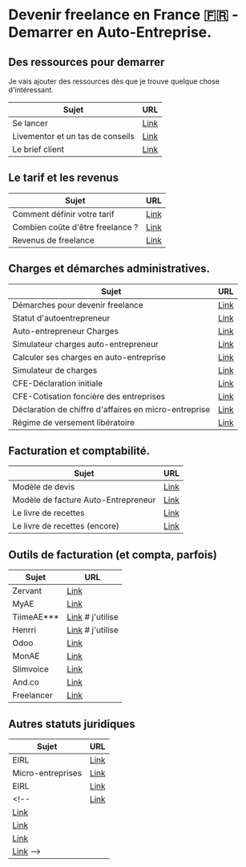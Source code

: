 #  Devenir freelance en France :fr: - Demarrer en Auto-Entreprise.
## Des ressources pour demarrer

Je vais ajouter des ressources dès que je trouve quelque chose d'intéressant.


Sujet | URL
------------ | -------------
Se lancer | [Link](https://www.welcometothejungle.com/fr/articles/freelance-les-meilleurs-conseils?utm_content=buffer4523f&utm_medium=social&utm_source=linkedin&utm_campaign=buffer)
Livementor et un tas de conseils | [Link](https://www.livementor.com/blog/category/outils/freelance)
Le brief client| [Link](https://medium.com/la-plage/les-6-piliers-du-brief-da26cba8dd5d)


## Le tarif et les revenus
Sujet | URL
------------ | -------------
Comment définir votre tarif | [Link](https://freelanceboost.fr/comment-definir-votre-tarif-de-freelance)
Combien coûte d'être freelance ?| [Link](https://medium.com/@francoisvasnier/combien-%C3%A7a-co%C3%BBte-d%C3%AAtre-freelance-3d29059e00ca)
Revenus de freelance | [Link](https://medium.com/@francoisvasnier/les-revenus-dun-freelance-du-chiffre-d-affaires-au-compte-personnel-4c1a98a3840d)

## Charges et démarches administratives.
Sujet | URL
------------ | -------------
Démarches pour devenir freelance | [Link](https://medium.com/@francoisvasnier/15-jours-pour-devenir-freelance-pose-dans-son-canape-9a8c2567b44f)
Statut d'autoentrepreneur | [Link](https://www.journaldunet.fr/management/guide-du-management/1200231-autoentrepreneur-urssaf-declaration-tva-plafond/?fbclid=IwAR3nv_7NwiXGemK5JOe6vp9WclwoThrRLDdAvt1a4_0zICm1nUzDB1ZuEr0)
Auto-entrepreneur Charges | [Link](https://www.captaincontrat.com/articles-creation-entreprise/auto-entrepreneur-montant-charges)
Simulateur charges auto-entrepreneur | [Link](https://bpifrance-creation.fr/entrepreneur/simulateur-charge)
Calculer ses charges en auto-entreprise | [Link](https://www.portail-autoentrepreneur.fr/academie/gestion-auto-entreprise/comptabilite/calcul-charges)
Simulateur de charges  | [Link](https://simulation.kickbanking.com/)
CFE-Déclaration initiale | [Link](https://www.shine.fr/blog/exoneration-cfe-declaration-initiale/)
CFE-Cotisation foncière des entreprises | [Link](https://bpifrance-creation.fr/encyclopedie/fiscalite-lentreprise/contribution-cet/cotisation-fonciere-entreprises-cfe)
Déclaration de chiffre d'affaires en micro-entreprise| [Link](https://www.guide-du-micro-entrepreneur.fr/quand-declarer-recettes-chiffre-daffaires-micro-entreprise/)
Régime de versement libératoire| [Link](https://www.impots.gouv.fr/portail/professionnel/le-versement-liberatoire)

## Facturation et comptabilité.
Sujet | URL
------------ | -------------
Modèle de devis| [Link](http://www.myae.fr/faq/exemple-devis-auto-entrepreneur.php)
Modèle de facture Auto-Entrepreneur| [Link](http://www.myae.fr/faq/modele-facture-auto-entrepreneur.php)
Le livre de recettes| [Link](https://www.compta-facile.com/livre-des-recettes-des-auto-entreprises-et-micro-entreprises/)
Le livre de recettes (encore)| [Link](https://gest4u.fr/comptabilite/micro-entrepreneur-livre-des-recettes/)


## Outils de facturation (et compta, parfois)
Sujet | URL
------------ | -------------
Zervant | [Link](https://www.zervant.com/fr/?ref=leadlist.fr)
MyAE| [Link](https://www.myae.fr/tarifs-logiciel-auto-entrepreneur.php)
TiimeAE***| [Link](https://www.tiime-ae.fr/) # j'utilise
Henrri| [Link](https://www.henrri.com/) # j'utilise
Odoo| [Link](https://www.odoo.com/fr_FR/)
MonAE| [Link](https://www.monae.fr/)
Slimvoice| [Link](https://slimvoice.co/)
And.co| [Link](https://www.and.co/)
Freelancer| [Link](https://freelancer-app.fr/)

## Autres statuts juridiques
Sujet | URL
------------ | -------------
EIRL| [Link](https://bofip.impots.gouv.fr/bofip/7008-PGP.html/identifiant=BOI-BIC-CHAMP-70-30-20190710)
Micro-entreprises| [Link](https://www.legifrance.gouv.fr/codes/id/LEGISCTA000006199553/2020-12-31/)
EIRL| [Link](http://www.eirl.fr/vos_partenaires)
<!-- | [Link]()
| [Link]()
| [Link]()
| [Link]()
| [Link]() -->

